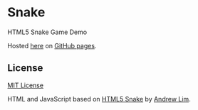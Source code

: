 # Snake

HTML5 Snake Game Demo

Hosted [here](https://ramdacxp.github.io/snake/Html/) on [GitHub pages](https://docs.github.com/en/pages).

## License

[MIT License](LICENSE)

HTML and JavaScript based on [HTML5 Snake](https://github.com/andrew-lim/html5-snake) by [Andrew Lim](https://github.com/andrew-lim).
